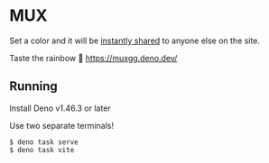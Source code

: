 # MUX 

Set a color and it will be [instantly shared](https://developer.mozilla.org/en-US/docs/Web/API/Server-sent_events) to anyone else on the site. 

Taste the rainbow 🌈 https://muxgg.deno.dev/

## Running

Install Deno v1.46.3 or later

Use two separate terminals!

```
$ deno task serve
$ deno task vite
```
